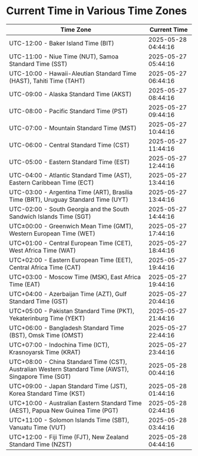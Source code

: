 # Current Time in Various Time Zones

| Time Zone | Current Time |
|-----------|--------------|
| UTC-12:00 - Baker Island Time (BIT) | 2025-05-28 04:44:16 |
| UTC-11:00 - Niue Time (NUT), Samoa Standard Time (SST) | 2025-05-27 05:44:16 |
| UTC-10:00 - Hawaii-Aleutian Standard Time (HAST), Tahiti Time (TAHT) | 2025-05-27 06:44:16 |
| UTC-09:00 - Alaska Standard Time (AKST) | 2025-05-27 08:44:16 |
| UTC-08:00 - Pacific Standard Time (PST) | 2025-05-27 09:44:16 |
| UTC-07:00 - Mountain Standard Time (MST) | 2025-05-27 10:44:16 |
| UTC-06:00 - Central Standard Time (CST) | 2025-05-27 11:44:16 |
| UTC-05:00 - Eastern Standard Time (EST) | 2025-05-27 12:44:16 |
| UTC-04:00 - Atlantic Standard Time (AST), Eastern Caribbean Time (ECT) | 2025-05-27 13:44:16 |
| UTC-03:00 - Argentina Time (ART), Brasília Time (BRT), Uruguay Standard Time (UYT) | 2025-05-27 13:44:16 |
| UTC-02:00 - South Georgia and the South Sandwich Islands Time (SGT) | 2025-05-27 14:44:16 |
| UTC±00:00 - Greenwich Mean Time (GMT), Western European Time (WET) | 2025-05-27 17:44:16 |
| UTC+01:00 - Central European Time (CET), West Africa Time (WAT) | 2025-05-27 18:44:16 |
| UTC+02:00 - Eastern European Time (EET), Central Africa Time (CAT) | 2025-05-27 19:44:16 |
| UTC+03:00 - Moscow Time (MSK), East Africa Time (EAT) | 2025-05-27 19:44:16 |
| UTC+04:00 - Azerbaijan Time (AZT), Gulf Standard Time (GST) | 2025-05-27 20:44:16 |
| UTC+05:00 - Pakistan Standard Time (PKT), Yekaterinburg Time (YEKT) | 2025-05-27 21:44:16 |
| UTC+06:00 - Bangladesh Standard Time (BST), Omsk Time (OMST) | 2025-05-27 22:44:16 |
| UTC+07:00 - Indochina Time (ICT), Krasnoyarsk Time (KRAT) | 2025-05-27 23:44:16 |
| UTC+08:00 - China Standard Time (CST), Australian Western Standard Time (AWST), Singapore Time (SGT) | 2025-05-28 00:44:16 |
| UTC+09:00 - Japan Standard Time (JST), Korea Standard Time (KST) | 2025-05-28 01:44:16 |
| UTC+10:00 - Australian Eastern Standard Time (AEST), Papua New Guinea Time (PGT) | 2025-05-28 02:44:16 |
| UTC+11:00 - Solomon Islands Time (SBT), Vanuatu Time (VUT) | 2025-05-28 03:44:16 |
| UTC+12:00 - Fiji Time (FJT), New Zealand Standard Time (NZST) | 2025-05-28 04:44:16 |
